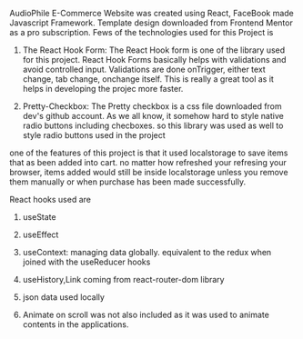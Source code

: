 AudioPhile E-Commerce Website was created using React, FaceBook made Javascript Framework. Template design downloaded from Frontend Mentor as a pro subscription.
Fews of the technologies used for this Project is

1. The React Hook Form: The React Hook form is one of the library used for this project. React Hook Forms basically helps with validations and avoid controlled input. Validations are done onTrigger, either text change, tab change, onchange itself. This is really a great tool as it helps in developing the projec more faster.

2. Pretty-Checkbox: The Pretty checkbox is a css file downloaded from dev's github account. As we all know, it somehow hard to style native radio buttons including checboxes. so this library was used as well to style radio buttons used in the project

one of the features of this project is that it used localstorage to save items that as been added into cart. no matter how refreshed your refresing your browser, items added would still be inside localstorage unless you remove them manually or when purchase has been made successfully.

React hooks used are
  1. useState
  2. useEffect
  3. useContext: managing data globally. equivalent to the redux when joined with the useReducer hooks
  4. useHistory,Link coming from react-router-dom library
  5. json data used locally

3. Animate on scroll was not also included as it was used to animate contents in the applications.
